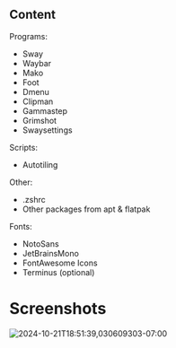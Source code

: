 
## Content

 Programs:
* Sway
* Waybar
* Mako
* Foot
* Dmenu
* Clipman
* Gammastep
* Grimshot
* Swaysettings


 Scripts:
* Autotiling


 Other:
* .zshrc
* Other packages from apt & flatpak


 Fonts:
* NotoSans
* JetBrainsMono
* FontAwesome Icons
* Terminus (optional)



# Screenshots

![2024-10-21T18:51:39,030609303-07:00](https://github.com/user-attachments/assets/d61983f0-e104-4338-8968-e70d1f2a4ae2)
